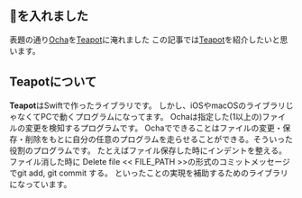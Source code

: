 
## 🍵を入れました
表題の通り[Ocha](https://github.com/bannzai/ocha)を[Teapot](https://github.com/bannzai/teapot)に淹れました
この記事では[Teapot](https://github.com/bannzai/teapot)を紹介したいと思います。

## Teapotについて
**Teapot**はSwiftで作ったライブラリです。 しかし、iOSやmacOSのライブラリじゃなくてPCで動くプログラムになってます。 Ochaは指定した(1以上の)ファイルの変更を検知するプログラムです。 Ochaでできることはファイルの変更・保存・削除をもとに自分の任意のプログラムを走らせることができる。そういった役割のプログラムです。 たとえばファイル保存した時にインデントを整える。ファイル消した時に Delete file << FILE_PATH >>の形式のコミットメッセージでgit add, git commit する。 といったことの実現を補助するためのライブラリになっています。



